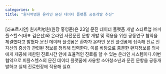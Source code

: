 ```yaml
---
categories: b
title: "원자력병원 온라인 문진 데이터 플랫폼 공동개발 추진"
---
```

[라포르시안] 원자력병원(원장 홍영준)은 23일 문진 데이터 플랫폼 개발 스타트업 ㈜피플스헬스(대표 김은선)와 온라인 사전문진 문항 개발 및 적용을 위한 공동연구 협약을 체결했다고 밝혔다.문진 데이터 플랫폼은 환자가 온라인 문진 플랫폼에 접속해 진료 전 자신의 증상과 관련된 정보를 정리해 입력한다. 이를 바탕으로 충분한 환자정보를 의사에게 제공해 제한된 진료시간 안에 효율적인 진료를 할 수 있는 온라인 시스템이다.이번 협약으로 피플스헬스의 문진 데이터 플랫폼에 사용할 소아청소년과 문진 문항을 공동개발하고 실제 진료현장에 적용해 실효